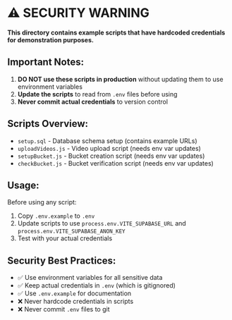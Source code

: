 # ⚠️ SECURITY WARNING

**This directory contains example scripts that have hardcoded credentials for demonstration purposes.**

## Important Notes:

1. **DO NOT use these scripts in production** without updating them to use environment variables
2. **Update the scripts** to read from `.env` files before using
3. **Never commit actual credentials** to version control

## Scripts Overview:

- `setup.sql` - Database schema setup (contains example URLs)
- `uploadVideos.js` - Video upload script (needs env var updates)
- `setupBucket.js` - Bucket creation script (needs env var updates)
- `checkBucket.js` - Bucket verification script (needs env var updates)

## Usage:

Before using any script:
1. Copy `.env.example` to `.env`
2. Update scripts to use `process.env.VITE_SUPABASE_URL` and `process.env.VITE_SUPABASE_ANON_KEY`
3. Test with your actual credentials

## Security Best Practices:

- ✅ Use environment variables for all sensitive data
- ✅ Keep actual credentials in `.env` (which is gitignored)
- ✅ Use `.env.example` for documentation
- ❌ Never hardcode credentials in scripts
- ❌ Never commit `.env` files to git
